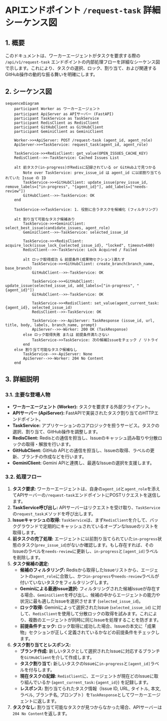 # APIエンドポイント `/request-task` 詳細シーケンス図

## 1. 概要

このドキュメントは、ワーカーエージェントがタスクを要求する際の `/api/v1/request-task` エンドポイントの内部処理フローを詳細なシーケンス図で示します。これにより、タスクの選択、ロック、割り当て、および関連するGitHub操作の動的な振る舞いを明確にします。

## 2. シーケンス図

```mermaid
sequenceDiagram
    participant Worker as ワーカーエージェント
    participant ApiServer as APIサーバー (FastAPI)
    participant TaskService as TaskService
    participant RedisClient as RedisClient
    participant GitHubClient as GitHubClient
    participant GeminiClient as GeminiClient

    Worker->>+ApiServer: POST /request-task (agent_id, agent_role)
    ApiServer->>+TaskService: request_task(agent_id, agent_role)

    TaskService->>+RedisClient: get_value(OPEN_ISSUES_CACHE_KEY)
    RedisClient-->>-TaskService: Cached Issues List

    alt 前タスク(in-progress)がRedisに記録されている or GitHub上で見つかる
        Note over TaskService: prev_issue_id は agent_id に以前割り当てられていた Issue の ID
        TaskService->>+GitHubClient: update_issue(prev_issue_id, remove_labels=["in-progress", "{agent_id}"], add_labels=["needs-review"])
        GitHubClient-->>-TaskService: OK
    end

    TaskService->>TaskService: 1. 役割に合うタスクを候補化 (フィルタリング)
    
    alt 割り当て可能なタスク候補あり
        TaskService->>+GeminiClient: select_best_issue(candidate_issues, agent_role)
        GeminiClient-->>-TaskService: selected_issue_id

        TaskService->>+RedisClient: acquire_lock(issue_lock_{selected_issue_id}, "locked", timeout=600)
        RedisClient-->>-TaskService: Lock Acquired / Failed

        alt ロック取得成功 & 前提条件(成果物セクション)満たす
            TaskService->>+GitHubClient: create_branch(branch_name, base_branch)
            GitHubClient-->>-TaskService: OK

            TaskService->>+GitHubClient: update_issue(selected_issue_id, add_labels=["in-progress", "{agent_id}"])
            GitHubClient-->>-TaskService: OK

            TaskService->>+RedisClient: set_value(agent_current_task:{agent_id}, selected_issue_id)
            RedisClient-->>-TaskService: OK

            TaskService-->>-ApiServer: TaskResponse (issue_id, url, title, body, labels, branch_name, prompt)
            ApiServer-->>-Worker: 200 OK (TaskResponse)
        else ロック取得失敗 または 前提条件満たさない
            TaskService->>TaskService: 次の候補Issueをチェック / リトライ
        end
    else 割り当て可能なタスク候補なし
        TaskService-->>-ApiServer: None
        ApiServer-->>-Worker: 204 No Content
    end
```

## 3. 詳細説明

### 3.1. 主要な登場人物

-   **ワーカーエージェント (Worker):** タスクを要求する外部クライアント。
-   **APIサーバー (ApiServer):** FastAPIで実装されたタスク割り当てのHTTPエンドポイント。
-   **TaskService:** アプリケーションのコアロジックを担うサービス。タスクの選択、割り当て、GitHub操作を調整します。
-   **RedisClient:** Redisとの通信を担当し、Issueのキャッシュ読み取りや分散ロックの取得・解放を行います。
-   **GitHubClient:** GitHub APIとの通信を担当し、Issueの取得、ラベルの更新、ブランチの作成などを行います。
-   **GeminiClient:** Gemini APIと連携し、最適なIssueの選択を支援します。

### 3.2. 処理フロー

1.  **タスク要求:** ワーカーエージェントは、自身の`agent_id`と`agent_role`を添えてAPIサーバーの`/request-task`エンドポイントにPOSTリクエストを送信します。
2.  **TaskService呼び出し:** APIサーバーはリクエストを受け取り、`TaskService`の`request_task`メソッドを呼び出します。
3.  **Issueキャッシュの取得:** `TaskService`は、まず`RedisClient`を介して、バックグラウンドで定期的にキャッシュされているオープンなIssueのリストを取得します。
4.  **前タスクの完了処理:** エージェントに以前割り当てられていた`in-progress`状態のタスク(`prev_issue_id`)がないか確認します。もし存在すれば、そのIssueのラベルを`needs-review`に更新し、`in-progress`と`[agent_id]`ラベルを削除します。
5.  **タスク候補の選定:**
    *   **候補のフィルタリング:** Redisから取得したIssueリストから、エージェントの`agent_role`に合致し、かつ`in-progress`や`needs-review`ラベルが付いていないタスクをフィルタリングします。
    *   **Geminiによる最適Issue選択:** フィルタリングされた候補Issueが存在する場合、`GeminiClient`を呼び出し、候補の中からエージェントの能力や状況に最も適したIssueを選択させます (`selected_issue_id`)。
    *   **ロック取得:** Geminiによって選択されたIssue (`selected_issue_id`) に対して、`RedisClient`を使用して分散ロックの取得を試みます。これにより、複数のエージェントが同時に同じIssueを処理することを防ぎます。
    *   **前提条件チェック:** ロック取得に成功した場合、Issueの本文に「成果物」セクションが正しく定義されているかなどの前提条件をチェックします。
6.  **タスク割り当てとレスポンス:**
    *   **ブランチ作成:** 新しいタスクとして選択されたIssueに対応するブランチを`GitHubClient`を介して作成します。
    *   **タスク割り当て:** 新しいタスクのIssueに`in-progress`と`[agent_id]`ラベルを付与します。
    *   **現在タスクの記録:** `RedisClient`に、エージェントが現在どのIssueに取り組んでいるか (`agent_current_task:{agent_id}`) を記録します。
    *   **レスポンス:** 割り当てられたタスク情報（Issue ID, URL, タイトル, 本文, ラベル, ブランチ名, プロンプト）を`TaskResponse`としてワーカーエージェントに返します。
7.  **タスクなし:** 割り当て可能なタスクが見つからなかった場合、APIサーバーは`204 No Content`を返します。
